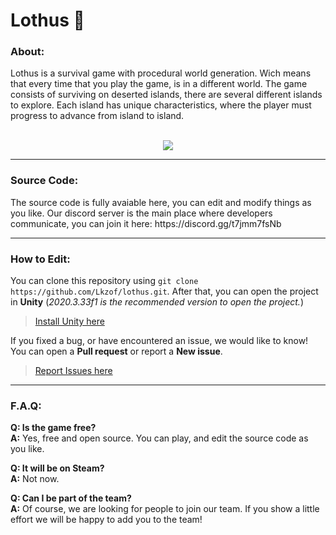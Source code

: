 # Lothus 🌲
<h3> About: </h3>
Lothus is a survival game with procedural world generation. Wich means that every time that you play the game, is in a different world. The game consists of surviving on deserted islands, there are several different islands to explore. Each island has unique characteristics, where the player must progress to advance from island to island.

<br>
<br>
<p align="center">
  <img src="https://user-images.githubusercontent.com/74553272/179272029-63923e2a-85bb-4c2c-9bc0-05f6dfc77438.png">
</p>


<hr>

<h3> Source Code: </h3>
The source code is fully avaiable here, you can edit and modify things as you like. Our discord server is the main place where developers communicate, you can join it here: https://discord.gg/t7jmm7fsNb



<hr>

<h3> How to Edit: </h3>

You can clone this repository using `git clone https://github.com/Lkzof/lothus.git`. After that, you can open the project in **Unity** (*2020.3.33f1 is the recommended version to open the project.*)

> [Install Unity here](https://unity.com/download)


If you fixed a bug, or have encountered an issue, we would like to know! You can open a **Pull request** or report a **New issue**.

> [Report Issues here](https://github.com/Lkzof/lothus/issues/new)

<hr>

<h3> F.A.Q:</h3>

**Q: Is the game free?** <br>
**A:** Yes, free and open source. You can play, and edit the source code as you like. <br>

**Q: It will be on Steam?** <br>
**A:** Not now. <br>

**Q: Can I be part of the team?** <br>
**A:** Of course, we are looking for people to join our team. If you show a little effort we will be happy to add you to the team!<br>
